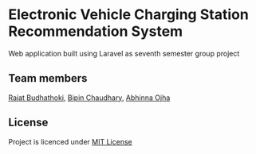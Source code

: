 # Electronic Vehicle Charging Station Recommendation System
Web application built using Laravel as seventh semester group project

## Team members
[Rajat Budhathoki](https://github.com/budhathokirajat), [Bipin Chaudhary](https://github.com/Bipin-11), [Abhinna Ojha](https://github.com/abhinnacsit18)

## License
Project is licenced under [MIT License](https://choosealicense.com/licenses/mit)
